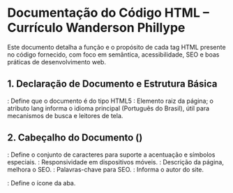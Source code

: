 # Documentação do Código HTML – Currículo Wanderson Phillype

Este documento detalha a função e o propósito de cada tag HTML presente no código fornecido, com foco em semântica, acessibilidade, SEO e boas práticas de desenvolvimento web.

## 1. Declaração de Documento e Estrutura Básica

<!DOCTYPE html>: Define que o documento é do tipo HTML5
<html lang="pt-BR">: Elemento raiz da página; o atributo lang informa o idioma principal (Português do Brasil), útil para mecanismos de busca e leitores de tela.

## 2. Cabeçalho do Documento (<head>)

<meta charset="UTF-8">: Define o conjunto de caracteres para suporte a acentuação e símbolos especiais.
<meta name="viewport">: Responsividade em dispositivos móveis.
<meta name="description">: Descrição da página, melhora o SEO.
<meta name="keywords">: Palavras-chave para SEO.
<meta name="author">: Informa o autor do site.
<link rel="shortcut icon">: Define o ícone da aba.
<title>: Título da página exibido na aba do navegador.

## 3. Corpo da Página (<body>)

Contém todos os elementos visíveis da página.

## 3.1 Cabeçalho Visual

<header>: Agrupa elementos introdutórios.
<h1>: Título principal.
<img>: Imagem com descrição acessível.
<h2>: Subtítulo.

## 3.2 Seção Sobre

<section>: Bloco de conteúdo com id 'sobre'.
<p>: Parágrafo.
<dl>: Lista de definição para contatos.
<dt> e <dd>: Títulos e descrições.
<a href="tel:"> e <a href="mailto:">: Links clicáveis.
<target="_blank">: Abre em nova aba.
rel="noopener noreferrer": Segurança em links externos.

## 3.3 Formação Acadêmica

<ol>: Lista ordenada.
<li>: Item da lista.
<a>: Link para instituição.
<p>: Informações adicionais.

## 3.4 Experiência Profissional

<table>: Tabela de dados.
<thead>: Cabeçalho da tabela.
<tbody>: Corpo da tabela.
<tr>: Linha.
<th>: Cabeçalho de coluna.
<td>: Dado de célula.

## 3.5 Habilidades

<ul>: Lista não ordenada.
<li>: Habilidade individual.

## 3.6 Endereço com Mapa

<iframe>: Incorpora mapa.
loading="lazy": Carregamento sob demanda.
referrerpolicy: Política de privacidade.
title: Descrição para acessibilidade.

## 3.7 Rodapé

<footer>: Rodapé da página.
<span id="ano-atual">: Espaço reservado para ano.
<script>: JavaScript para atualizar dinamicamente.

## 3.8 Estrutura Geral

<main>: Conteúdo principal.
<section>: Seções lógicas.
<hr>: Separador visual.
